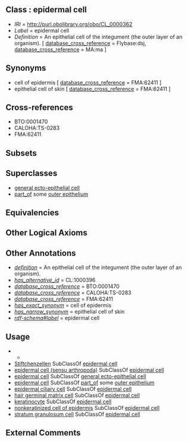 
## Class : epidermal cell

 * *IRI* = http://purl.obolibrary.org/obo/CL_0000362
 * *Label* = epidermal cell
 * *Definition* = An epithelial cell of the integument (the outer layer of an organism). [ [database_cross_reference](../../ef/oboInOwl#hasDbXref.md) = Flybase:dsj, [database_cross_reference](../../ef/oboInOwl#hasDbXref.md) = MA:ma ]

## Synonyms

 * cell of epidermis [ [database_cross_reference](../../ef/oboInOwl#hasDbXref.md) = FMA:62411 ]
 * epithelial cell of skin [ [database_cross_reference](../../ef/oboInOwl#hasDbXref.md) = FMA:62411 ]

## Cross-references

 * BTO:0001470
 * CALOHA:TS-0283
 * FMA:62411

## Subsets


## Superclasses

 * [general ecto-epithelial cell](../../CL/59/CL_0002159.md)
 * [part_of](../../BFO/50/BFO_0000050.md) some [outer epithelium](../../UBERON/76/UBERON_0007376.md)

## Equivalencies


## Other Logical Axioms


## Other Annotations

 * *[definition](../../IAO/15/IAO_0000115.md)* = An epithelial cell of the integument (the outer layer of an organism).
 * *[has_alternative_id](../../Id/oboInOwl#hasAlternativeId.md)* = CL:1000396
 * *[database_cross_reference](../../ef/oboInOwl#hasDbXref.md)* = BTO:0001470
 * *[database_cross_reference](../../ef/oboInOwl#hasDbXref.md)* = CALOHA:TS-0283
 * *[database_cross_reference](../../ef/oboInOwl#hasDbXref.md)* = FMA:62411
 * *[has_exact_synonym](../../ym/oboInOwl#hasExactSynonym.md)* = cell of epidermis
 * *[has_narrow_synonym](../../ym/oboInOwl#hasNarrowSynonym.md)* = epithelial cell of skin
 * *[rdf-schema#label](../../el/rdf-schema#label.md)* = epidermal cell

## Usage

 * -
 * [Stiftchenzellen](../../CL/17/CL_0007017.md) SubClassOf [epidermal cell](../../CL/62/CL_0000362.md)
 * [epidermal cell (sensu arthropoda)](../../CL/63/CL_0000463.md) SubClassOf [epidermal cell](../../CL/62/CL_0000362.md)
 * [epidermal cell](../../CL/62/CL_0000362.md) SubClassOf [general ecto-epithelial cell](../../CL/59/CL_0002159.md)
 * [epidermal cell](../../CL/62/CL_0000362.md) SubClassOf [part_of](../../BFO/50/BFO_0000050.md) some [outer epithelium](../../UBERON/76/UBERON_0007376.md)
 * [epidermal ciliary cell](../../CL/18/CL_0007018.md) SubClassOf [epidermal cell](../../CL/62/CL_0000362.md)
 * [hair germinal matrix cell](../../CL/62/CL_0002562.md) SubClassOf [epidermal cell](../../CL/62/CL_0000362.md)
 * [keratinocyte](../../CL/12/CL_0000312.md) SubClassOf [epidermal cell](../../CL/62/CL_0000362.md)
 * [nonkeratinized cell of epidermis](../../CL/35/CL_0002135.md) SubClassOf [epidermal cell](../../CL/62/CL_0000362.md)
 * [stratum granulosum cell](../../CL/12/CL_0000712.md) SubClassOf [epidermal cell](../../CL/62/CL_0000362.md)

## External Comments

